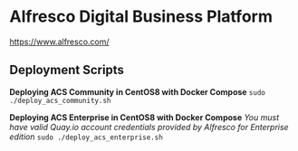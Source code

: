 # Alfresco Digital Business Platform
https://www.alfresco.com/

## Deployment Scripts
**Deploying ACS Community in CentOS8 with Docker Compose**
`sudo ./deploy_acs_community.sh`

**Deploying ACS Enterprise in CentOS8 with Docker Compose**
*You must have valid Quay.io account credentials provided by Alfresco for Enterprise edition*
`sudo ./deploy_acs_enterprise.sh`
